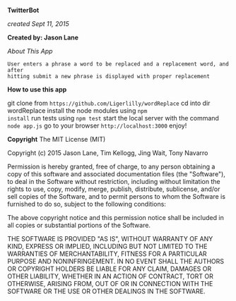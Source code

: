 **TwitterBot**

*created Sept 11, 2015*

**Created by: Jason Lane**

*About This App*
~~~~
User enters a phrase a word to be replaced and a replacement word, and after
hitting submit a new phrase is displayed with proper replacement
~~~~

**How to use this app**

git clone from `https://github.com/Ligerlilly/wordReplace`
cd into dir wordReplace
install the node modules using <code>npm install</code>
run tests using <code>npm test</code>
start the local server with the command <code>node app.js</code>
go to your browser `http://localhost:3000`
enjoy!


**Copyright**
The MIT License (MIT)

Copyright (c) 2015 Jason Lane, Tim Kellogg, Jing Wait, Tony Navarro

Permission is hereby granted, free of charge, to any person obtaining a copy
of this software and associated documentation files (the "Software"), to deal
in the Software without restriction, including without limitation the rights
to use, copy, modify, merge, publish, distribute, sublicense, and/or sell
copies of the Software, and to permit persons to whom the Software is
furnished to do so, subject to the following conditions:

The above copyright notice and this permission notice shall be included in
all copies or substantial portions of the Software.

THE SOFTWARE IS PROVIDED "AS IS", WITHOUT WARRANTY OF ANY KIND, EXPRESS OR
IMPLIED, INCLUDING BUT NOT LIMITED TO THE WARRANTIES OF MERCHANTABILITY,
FITNESS FOR A PARTICULAR PURPOSE AND NONINFRINGEMENT. IN NO EVENT SHALL THE
AUTHORS OR COPYRIGHT HOLDERS BE LIABLE FOR ANY CLAIM, DAMAGES OR OTHER
LIABILITY, WHETHER IN AN ACTION OF CONTRACT, TORT OR OTHERWISE, ARISING FROM,
OUT OF OR IN CONNECTION WITH THE SOFTWARE OR THE USE OR OTHER DEALINGS IN
THE SOFTWARE.
